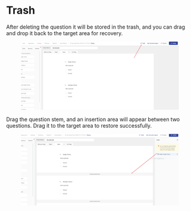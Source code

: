 # Trash

After deleting the question it will be stored in the trash, and you can drag and drop it back to the target area for recovery.

<figure><img src="../../../.gitbook/assets/image (3) (1) (1).png" alt=""><figcaption></figcaption></figure>

Drag the question stem, and an insertion area will appear between two questions. Drag it to the target area to restore successfully.

<figure><img src="../../../.gitbook/assets/image (2) (1) (1) (1) (1).png" alt=""><figcaption></figcaption></figure>
